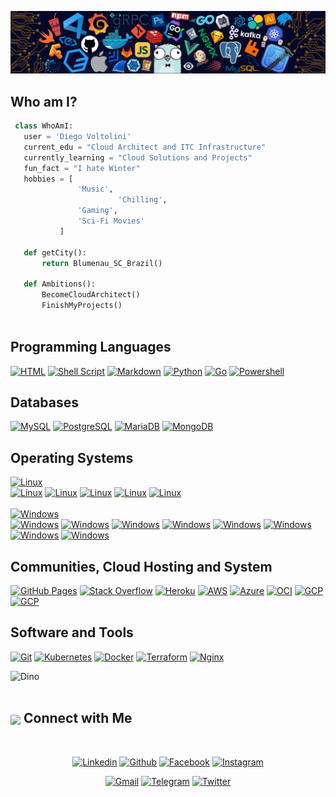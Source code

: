 ![Github Banner](https://github.com/Jaydeep-Yadav/Jaydeep-Yadav/blob/main/banner.png)

## Who am I?

 ```python
  class WhoAmI:
    user = 'Diego Voltolini'
	current_edu = "Cloud Architect and ITC Infrastructure"
    currently_learning = "Cloud Solutions and Projects"
    fun_fact = "I hate Winter"
	hobbies = [
				'Music',
                         'Chilling',
			 	'Gaming',
				'Sci-Fi Movies'
			]
	
	def getCity():
		return Blumenau_SC_Brazil()
	
	def Ambitions():
		BecomeCloudArchitect()
		FinishMyProjects()
	
 ```


## Programming Languages

<p>
    <a href="#"><img alt="HTML" src="https://img.shields.io/badge/HTML-239120?style=for-the-badge&logo=html5&logoColor=white"></a>
    <a href="#"><img alt="Shell Script" src="https://img.shields.io/badge/Shell_Script-121011?style=for-the-badge&logo=gnu-bash&logoColor=white"></a>
    <a href="#"><img alt="Markdown" src="https://img.shields.io/badge/Markdown-000000?style=for-the-badge&logo=markdown&logoColor=white"></a>
    <a href="#"><img alt="Python" src="https://img.shields.io/badge/Python-14354C?style=for-the-badge&logo=python&logoColor=white"></a>
    <a href="#"><img alt="Go" src="https://img.shields.io/badge/Go-00ADD8?style=for-the-badge&logo=go&logoColor=white"></a>
    <a href="#"><img alt="Powershell" src="https://img.shields.io/badge/Powershell-2CA5E0?style=for-the-badge&logo=powershell&logoColor=white"></a>
	
</p>

## Databases
<p>
	<a href="#"><img alt="MySQL" src="https://img.shields.io/badge/MySQL-00000F?style=for-the-badge&logo=mysql&logoColor=white"></a>
	<a href="#"><img alt="PostgreSQL" src="https://img.shields.io/badge/PostgreSQL-316192?style=for-the-badge&logo=postgresql&logoColor=white"></a>
	<a href="#"><img alt="MariaDB" src="https://img.shields.io/badge/MariaDB-01529E?style=for-the-badge&logo=mariadb&logoColor=white"></a>
	<a href="#"><img alt="MongoDB" src="https://img.shields.io/badge/MongoDB-4EA94B?style=for-the-badge&logo=mongodb&logoColor=white"></a>
</p>

## Operating Systems
<p>
	<a href="#"><img alt="Linux" src="https://img.shields.io/badge/Linux-FCC624?logo=linux&logoColor=black"></a><br>
	<a href="#"><img alt="Linux" src="https://img.shields.io/badge/Debian-A81D33?logo=debian&logoColor=fff"></a>
	<a href="#"><img alt="Linux" src="https://img.shields.io/badge/CentOS-262577?logo=centos&logoColor=white"></a>
	<a href="#"><img alt="Linux" src="https://img.shields.io/badge/Rocky%20Linux-10B981?logo=rockylinux&logoColor=fff"></a>
	<a href="#"><img alt="Linux" src="https://img.shields.io/badge/Ubuntu-E95420?logo=ubuntu&logoColor=white"></a>
	<a href="#"><img alt="Linux" src="https://img.shields.io/badge/Red%20Hat-EE0000?logo=redhat&logoColor=white"></a><br><br>
	<a href="#"><img alt="Windows" src="https://custom-icon-badges.demolab.com/badge/Windows-0078D6?logo=windows11&logoColor=white"></a><br>
	<a href="#"><img alt="Windows" src="https://custom-icon-badges.demolab.com/badge/Windows_Server_2008-0078D6?logo=windows11&logoColor=white"></a>
	<a href="#"><img alt="Windows" src="https://custom-icon-badges.demolab.com/badge/Windows_Server_2008_R2-0078D6?logo=windows11&logoColor=white"></a>
	<a href="#"><img alt="Windows" src="https://custom-icon-badges.demolab.com/badge/Windows_Server_2012-0078D6?logo=windows11&logoColor=white"></a>
	<a href="#"><img alt="Windows" src="https://custom-icon-badges.demolab.com/badge/Windows_Server_2012_R2-0078D6?logo=windows11&logoColor=white"></a>
	<a href="#"><img alt="Windows" src="https://custom-icon-badges.demolab.com/badge/Windows_Server_2016-0078D6?logo=windows11&logoColor=white"></a>
	<a href="#"><img alt="Windows" src="https://custom-icon-badges.demolab.com/badge/Windows_Server_2019-0078D6?logo=windows11&logoColor=white"></a>
	<a href="#"><img alt="Windows" src="https://custom-icon-badges.demolab.com/badge/Windows_Server_2022-0078D6?logo=windows11&logoColor=white"></a>
	<a href="#"><img alt="Windows" src="https://custom-icon-badges.demolab.com/badge/Windows_Server_2025-0078D6?logo=windows11&logoColor=white"></a>
	
	
</p>

<!--## Browsers
<p>
	<a href="#"><img alt="Chrome" src="https://img.shields.io/badge/Google_chrome-4285F4?logo=Google-Chrome&logoColor=white"></a>
	<a href="#"><img alt="Edge" src="https://img.shields.io/badge/Microsoft_Edge-0078D7?logo=Microsoft-edge&logoColor=white"></a>
</p>-->
## Communities, Cloud Hosting and System

<p>
    <a href="#"><img alt="GitHub Pages" src="https://img.shields.io/badge/GitHub-%23121011.svg?logo=github&logoColor=white"></a>
    <a href="#"><img alt="Stack Overflow" src="https://img.shields.io/badge/-Stack%20Overflow-FE7A16?logo=stack-overflow&logoColor=white"></a>
    <!--<a href="#"><img alt="Server Fault" src="https://img.shields.io/badge/DigitalOcean-0080FF?style=for-the-badge&logo=digitalocean&logoColor=white"></a>-->
    <a href="#"><img alt="Heroku" src="https://img.shields.io/badge/Heroku-430098?logo=heroku&logoColor=fffe"></a>
    <a href="#"><img alt="AWS" src="https://custom-icon-badges.demolab.com/badge/AWS-%23FF9900.svg?logo=aws&logoColor=white"></a>
    <a href="#"><img alt="Azure" src="https://custom-icon-badges.demolab.com/badge/Microsoft%20Azure-0089D6?logo=msazure&logoColor=white"></a>
	<a href="#"><img alt="OCI" src="https://custom-icon-badges.demolab.com/badge/Oracle%20Cloud-F80000?logo=oracle&logoColor=white"></a>
	<a href="#"><img alt="GCP" src="https://img.shields.io/badge/Google%20Cloud-%234285F4.svg?logo=google-cloud&logoColor=white"></a>
 	<a href="#"><img alt="GCP" src="https://img.shields.io/badge/Cloudflare-F38020?logo=Cloudflare&logoColor=white"></a>
    
    
</p> 

## Software and Tools
<p>
   	<a href="#"><img alt="Git" src="https://img.shields.io/badge/Git-F05032?logo=git&logoColor=fff"></a>
	<a href="#"><img alt="Kubernetes" src="https://img.shields.io/badge/Kubernetes-326CE5?logo=kubernetes&logoColor=fff"></a>
    	<a href="#"><img alt="Docker" src="https://img.shields.io/badge/Docker-2496ED?logo=docker&logoColor=fff"></a>
    	<a href="#"><img alt="Terraform" src="https://img.shields.io/badge/Terraform-844FBA?logo=terraform&logoColor=fff"></a>
	<!--<a href="#"><img alt="Apache" src="https://img.shields.io/badge/Apache-CA2136?style=for-the-badge&logo=apache&logoColor=white"></a>-->
	<a href="#"><img alt="Nginx" src="https://img.shields.io/badge/NGINX-009639?style=flat&logo=nginx&logoColor=white"></a>
	
	
</p>

![Dino](https://github.com/sourabmaity/sourabmaity/blob/main/dino.gif)
<br>
<br>
<h2><img src="https://emojis.slackmojis.com/emojis/images/1579216111/7550/pikachu_wave.gif?1579216111" align="center"
                width="28" /> Connect with Me</h2>
<br>

<p align="center">
  <a href="https://www.linkedin.com/in/diegovoltolini/"><img alt="Linkedin" title="Diego Voltolini Linkedin" target="_blank" src="https://img.shields.io/badge/LinkedIn-0077B5?style=for-the-badge&logo=linkedin&logoColor=white"></a>
  <a href="https://voltolini.github.io/"><img alt="Github" title="Diego Voltolini Github" src="https://img.shields.io/badge/GitHub-100000?style=for-the-badge&logo=github&logoColor=white"></a>
   <a href="https://www.facebook.com/divoltolini"><img alt="Facebook" title="Diego Voltolini FB" src="https://img.shields.io/badge/Facebook-1877F2?style=for-the-badge&logo=facebook&logoColor=white"></a>
  <a href="https://instagram.com/euvoltolini"><img alt="Instagram" title="Diego Voltolini Instagram" src="https://img.shields.io/badge/Instagram-E4405F?style=for-the-badge&logo=instagram&logoColor=white"></a>
 </p>
 <p align="center">
  <a href="mailto:diegovolt@gmail.com"><img alt="Gmail" title="Diego Voltolini Gmail" src="https://img.shields.io/badge/Gmail-D14836?style=for-the-badge&logo=gmail&logoColor=white"></a>
  <a href="https://t.me/divoltolini"><img alt="Telegram" title="Diego Voltolini Telegram" src="https://img.shields.io/badge/Telegram-2CA5E0?style=for-the-badge&logo=telegram&logoColor=white"></a> 
  <a href="https://twitter.com/voltolini"><img alt="Twitter" title="Diego Voltolini Twitter" src="https://img.shields.io/badge/Twitter-1DA1F2?style=for-the-badge&logo=twitter&logoColor=white"></a>

</p>
